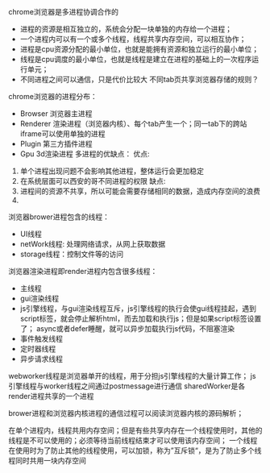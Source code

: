 <!--
 * @Author: qianqian.zhao
 * @Date: 2020-05-26 11:26:35
 * @LastEditors: qianqian.zhao
 * @LastEditTime: 2020-11-24 16:33:07
 * @Description: chrome浏览器的进程分析
 -->

chrome浏览器是多进程协调合作的
* 进程的资源是相互独立的，系统会分配一块单独的内存给一个进程；
* 一个进程内可以有一个或多个线程，线程共享内存空间，可以相互协作；
* 进程是cpu资源分配的最小单位，也就是能拥有资源和独立运行的最小单位；
* 线程是cpu调度的最小单位，也就是线程是建立在进程的基础上的一次程序运行单元；
* 不同进程之间可以通信，只是代价比较大
不同tab页共享浏览器存储的规则？

chrome浏览器的进程分布：
* Browser 浏览器主进程
* Renderer 渲染进程（浏览器内核）、每个tab产生一个；同一tab下的跨站iframe可以使用单独的进程
* Plugin 第三方插件进程
* Gpu 3d渲染进程
多进程的优缺点：
优点: 
1. 单个进程出现问题不会影响其他进程，整体运行会更加稳定
2. 在系统层面可以西安的哥不同进程的权限
缺点:
1. 进程间的资源不共享，所以可能会需要存储相同的数据，造成内存空间的浪费
2. 

浏览器brower进程包含的线程：
* UI线程
* netWork线程: 处理网络请求，从网上获取数据
* storage线程：控制文件等的访问

浏览器渲染进程即render进程内包含很多线程：
* 主线程
* gui渲染线程
* js引擎线程，与gui渲染线程互斥，js引擎线程的执行会使gui线程挂起，遇到script标签，就会停止解析html，而去加载和执行js；但是如果script标签设置了； async或者defer睡醒，就可以异步加载执行js代码，不阻塞渲染
* 事件触发线程
* 定时器线程
* 异步请求线程

webworker线程是浏览器单开的线程，用于分担js引擎线程的大量计算工作；
js引擎线程与worker线程之间通过postmessage进行通信
sharedWorker是各render进程共享的一个进程


brower进程和浏览器内核进程的通信过程可以阅读浏览器内核的源码解析；

在单个进程内，线程共用内存空间；但是有些共享内存在一个线程使用时，其他的线程是不可以使用的；必须等待当前线程结束才可以使用该内存空间；
一个线程在使用时为了防止其他的线程使用，可以加锁，称为”互斥锁“，是为了防止多个线程同时共用一块内存空间

